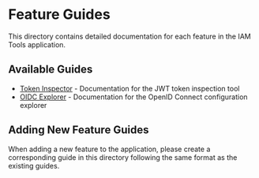 # Feature Guides

This directory contains detailed documentation for each feature in the IAM Tools application.

## Available Guides

- [Token Inspector](./token-inspector.md) - Documentation for the JWT token inspection tool
- [OIDC Explorer](./oidc-explorer.md) - Documentation for the OpenID Connect configuration explorer

## Adding New Feature Guides

When adding a new feature to the application, please create a corresponding guide in this directory following the same format as the existing guides.

